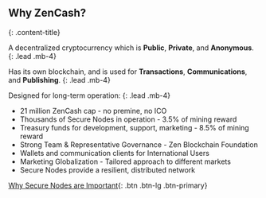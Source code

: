 ## Why ZenCash?
{: .content-title}

A decentralized cryptocurrency which is **Public**, **Private**, and **Anonymous**.
{: .lead .mb-4}

Has its own blockchain, and is used for **Transactions**, **Communications**, and **Publishing**.
{: .lead .mb-4}

Designed for long-term operation:
{: .lead .mb-4}

- 21 million ZenCash cap - no premine, no ICO
- Thousands of Secure Nodes in operation - 3.5% of mining reward
- Treasury funds for development, support, marketing - 8.5% of mining reward
- Strong Team & Representative Governance - Zen Blockchain Foundation
- Wallets and communication clients for International Users
- Marketing Globalization - Tailored approach to different markets
- Secure Nodes provide a resilient, distributed network

[Why Secure Nodes are Important](https://blog.zensystem.io/secure-nodes-why-are-they-important/){: .btn .btn-lg .btn-primary}
